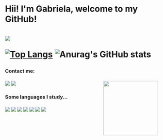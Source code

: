 <h1> Hii! I'm Gabriela, welcome to my GitHub! <h1>

<img src = "https://user-images.githubusercontent.com/69328848/120335537-ecad6880-c2c7-11eb-8a30-d2223decb65e.png"></img>
  
[![Top Langs](https://github-readme-stats.vercel.app/api/top-langs/?username=gabrielasigolo)](https://github.com/gabrielasigolo/github-readme-stats)
![Anurag's GitHub stats](https://github-readme-stats.vercel.app/api?username=gabrielasigolo&show_icons=true&theme=radical)
  
<h3> Contact me: <h3> 
<a href = "https://www.linkedin.com/in/gabriela-s%C3%ADgolo-b84768123/"><img  src = "https://img.shields.io/badge/LinkedIn-0077B5?style=for-the-badge&logo=linkedin&logoColor=white>"></img></a>
<a href = "https://www.instagram.com/gabs_sigolo/"><img src = "https://img.shields.io/badge/Instagram-E4405F?style=for-the-badge&logo=instagram&logoColor=white"></img></a>
<img align="right" width="180" src="https://media.giphy.com/media/LmNwrBhejkK9EFP504/giphy.gif?cid=ecf05e47g0lz52ud2dzijuljs1fwkxixxko8aeavmemu5eyn&rid=giphy.gif&ct=g"/>

<h3> Some languages I study... <h3>
<img src="https://img.shields.io/badge/C%23-239120?style=for-the-badge&logo=c-sharp&logoColor=white"></img>
<img src="https://img.shields.io/badge/HTML5-E34F26?style=for-the-badge&logo=html5&logoColor=white"></img>
<img src="https://img.shields.io/badge/CSS-239120?&style=for-the-badge&logo=css3&logoColor=white"></img>
<img src="https://img.shields.io/badge/JavaScript-F7DF1E?style=for-the-badge&logo=javascript&logoColor=black"></img>
<img src="https://img.shields.io/badge/C-00599C?style=for-the-badge&logo=c&logoColor=white"></img>
<img src="https://img.shields.io/badge/MySQL-00000F?style=for-the-badge&logo=mysql&logoColor=white"></img>
<img src="https://img.shields.io/badge/Python-FFD43B?style=for-the-badge&logo=python&logoColor=darkgreen"></img>











